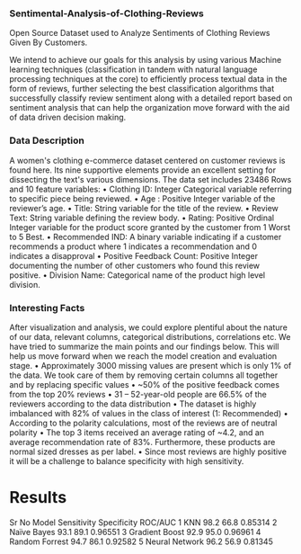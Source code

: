 ### Sentimental-Analysis-of-Clothing-Reviews
Open Source Dataset used to Analyze Sentiments of Clothing Reviews Given By Customers. 

We intend to achieve our goals for this analysis by using various Machine learning
techniques (classification in tandem with natural language processing techniques at the
core) to efficiently process textual data in the form of reviews, further selecting the best
classification algorithms that successfully classify review sentiment along with a detailed
report based on sentiment analysis that can help the organization move forward with the
aid of data driven decision making.

### Data Description
A women's clothing e-commerce dataset centered on customer reviews is found here. Its
nine supportive elements provide an excellent setting for dissecting the text's various
dimensions. The data set includes 23486 Rows and 10 feature variables:
• Clothing ID: Integer Categorical variable referring to specific piece being reviewed.
• Age : Positive Integer variable of the reviewer’s age.
• Title: String variable for the title of the review.
• Review Text: String variable defining the review body.
• Rating: Positive Ordinal Integer variable for the product score granted by the
customer from 1 Worst to 5 Best.
• Recommended IND: A binary variable indicating if a customer recommends a
product where 1 indicates a recommendation and 0 indicates a disapproval
• Positive Feedback Count: Positive Integer documenting the number of other
customers who found this review positive.
• Division Name: Categorical name of the product high level division.

### Interesting Facts
After visualization and analysis, we could explore plentiful about the nature of our data,
relevant columns, categorical distributions, correlations etc. We have tried to summarize
the main points and our findings below. This will help us move forward when we reach
the model creation and evaluation stage.
• Approximately 3000 missing values are present which is only 1% of the data. We
took care of them by removing certain columns all together and by replacing
specific values
• ~50% of the positive feedback comes from the top 20% reviews
• 31 – 52-year-old people are 66.5% of the reviewers according to the data
distribution
• The dataset is highly imbalanced with 82% of values in the class of interest (1:
Recommended)
• According to the polarity calculations, most of the reviews are of neutral polarity
• The top 3 items received an average rating of ~4.2, and an average
recommendation rate of 83%. Furthermore, these products are normal sized
dresses as per label.
• Since most reviews are highly positive it will be a challenge to balance specificity
with high sensitivity.

# Results

Sr No         Model            Sensitivity     Specificity    ROC/AUC
1             KNN              98.2            66.8           0.85314
2             Naïve Bayes      93.1            89.1           0.96551
3             Gradient Boost   92.9            95.0           0.96961
4             Random Forrest   94.7            86.1           0.92582
5             Neural Network   96.2            56.9           0.81345

